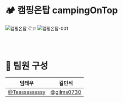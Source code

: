 # 🏕️ 캠핑온탑 campingOnTop

![캠핑온탑 로고](https://github.com/Tesssssssssy/HanwhaBC-be02-campingOnTop-config/assets/105422037/177289fc-5e89-4907-aea1-c5eb453c4059)
![캠핑온탑-001](https://github.com/beyond-sw-camp/be02-2nd-MTM-cityCamp/assets/105422037/90d4ac16-a769-498b-912a-7ca4265230ad)

<br>
<br>

# 💪 팀원 구성

<div align="left">

|                    **임태우**                    |                 **길민석**                 | 
| :----------------------------------------------: | :----------------------------------------: |  
| [@Tesssssssssy](https://github.com/Tesssssssssy) | [@gilms0730](https://github.com/gilms0730) | 

</div>

<br>
<br>

